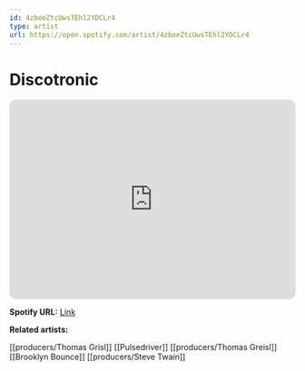 ```yaml
---
id: 4zboeZtcUwsTEhl2YDCLr4
type: artist
url: https://open.spotify.com/artist/4zboeZtcUwsTEhl2YDCLr4
---
```

# Discotronic

<iframe style="border-radius:12px" src="https://open.spotify.com/embed/artist/4zboeZtcUwsTEhl2YDCLr4" width="100%" height="352" frameBorder="0" allowfullscreen="" allow="autoplay; clipboard-write; encrypted-media; fullscreen; picture-in-picture" loading="lazy"></iframe>

**Spotify URL:** [Link](https://open.spotify.com/artist/4zboeZtcUwsTEhl2YDCLr4)

**Related artists:**

[[producers/Thomas Grisl]]
[[Pulsedriver]]
[[producers/Thomas Greisl]]
[[Brooklyn Bounce]]
[[producers/Steve Twain]]
